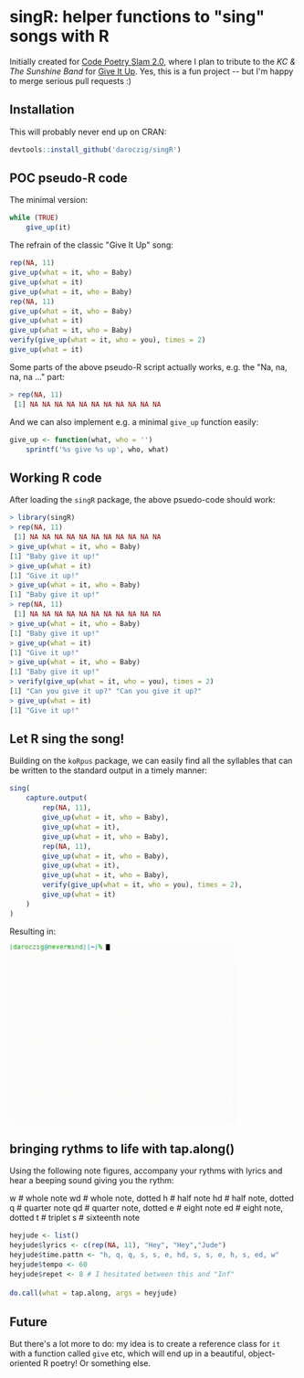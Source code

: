 # singR: helper functions to "sing" songs with R

Initially created for [Code Poetry Slam 2.0](http://stanford.edu/~mkagen/codepoetryslam/), where I plan to tribute to the *KC & The Sunshine Band* for [Give It Up](http://www.metrolyrics.com/give-it-up-lyrics-kc-and-the-sunshine-band.html). Yes, this is a fun project -- but I'm happy to merge serious pull requests :)

## Installation

This will probably never end up on CRAN:

```r
devtools::install_github('daroczig/singR')
```

## POC pseudo-R code

The minimal version:

```r
while (TRUE)
    give_up(it)
```

The refrain of the classic "Give It Up" song:

```r
rep(NA, 11)
give_up(what = it, who = Baby)
give_up(what = it)
give_up(what = it, who = Baby)
rep(NA, 11)
give_up(what = it, who = Baby)
give_up(what = it)
give_up(what = it, who = Baby)
verify(give_up(what = it, who = you), times = 2)
give_up(what = it)
```

Some parts of the above pseudo-R script actually works, e.g. the "Na, na, na, na ..." part:

```r
> rep(NA, 11)
 [1] NA NA NA NA NA NA NA NA NA NA NA
```

And we can also implement e.g. a minimal `give_up` function easily:

```r
give_up <- function(what, who = '')
	sprintf('%s give %s up', who, what)
```

## Working R code

After loading the `singR` package, the above psuedo-code should work:

```r
> library(singR)
> rep(NA, 11)
 [1] NA NA NA NA NA NA NA NA NA NA NA
> give_up(what = it, who = Baby)
[1] "Baby give it up!"
> give_up(what = it)
[1] "Give it up!"
> give_up(what = it, who = Baby)
[1] "Baby give it up!"
> rep(NA, 11)
 [1] NA NA NA NA NA NA NA NA NA NA NA
> give_up(what = it, who = Baby)
[1] "Baby give it up!"
> give_up(what = it)
[1] "Give it up!"
> give_up(what = it, who = Baby)
[1] "Baby give it up!"
> verify(give_up(what = it, who = you), times = 2)
[1] "Can you give it up?" "Can you give it up?"
> give_up(what = it)
[1] "Give it up!"
```

## Let R sing the song!

Building on the `koRpus` package, we can easily find all the syllables that can be written to the standard output in a timely manner:

```r
sing(
    capture.output(
        rep(NA, 11),
        give_up(what = it, who = Baby),
        give_up(what = it),
        give_up(what = it, who = Baby),
        rep(NA, 11),
        give_up(what = it, who = Baby),
        give_up(what = it),
        give_up(what = it, who = Baby),
        verify(give_up(what = it, who = you), times = 2),
        give_up(what = it)
    )
)
```

Resulting in:

<img src="demo.gif" width="400px"/>

## bringing rythms to life with tap.along()

Using the following note figures, accompany your rythms with lyrics and hear a beeping sound giving you the rythm:

  w  # whole note
  wd # whole note, dotted
  h  # half note
  hd # half note, dotted
  q  # quarter note
  qd # quarter note, dotted
  e  # eight note
  ed # eight note, dotted
  t  # triplet
  s  # sixteenth note

```r
heyjude <- list()
heyjude$lyrics <- c(rep(NA, 11), "Hey", "Hey","Jude")
heyjude$time.pattn <- "h, q, q, s, s, e, hd, s, s, e, h, s, ed, w"
heyjude$tempo <- 60
heyjude$repet <- 8 # I hesitated between this and "Inf"

do.call(what = tap.along, args = heyjude)
```

## Future

But there's a lot more to do: my idea is to create a reference class for `it` with a function called `give` etc, which will end up in a beautiful, object-oriented R poetry! Or something else.
